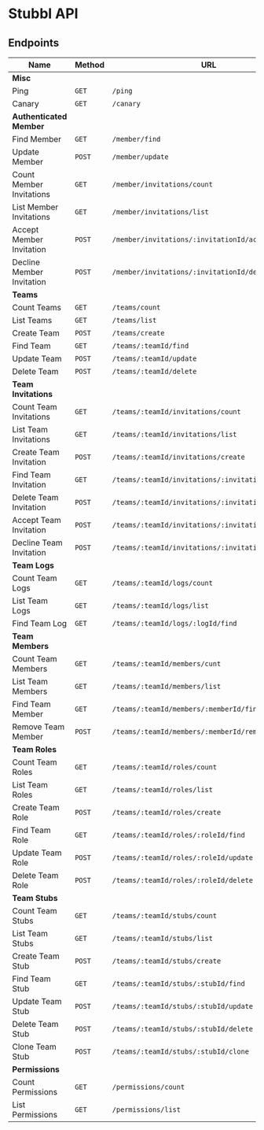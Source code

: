 # Stubbl API

## Endpoints

| Name | Method | URL |
| ---- | ------ | --- |
| **Misc** |
| Ping | `GET` | `/ping` |
| Canary | `GET` | `/canary` |
| **Authenticated Member** |
| Find Member | `GET`  | `/member/find` |
| Update Member | `POST` | `/member/update` |
| Count Member Invitations | `GET` | `/member/invitations/count` |
| List Member Invitations | `GET` | `/member/invitations/list` |
| Accept Member Invitation | `POST` | `/member/invitations/:invitationId/accept` |
| Decline Member Invitation | `POST` | `/member/invitations/:invitationId/decline` |
| **Teams** |
| Count Teams | `GET` | `/teams/count` |
| List Teams | `GET` | `/teams/list` |
| Create Team | `POST` | `/teams/create` |
| Find Team | `GET` | `/teams/:teamId/find` |
| Update Team | `POST` | `/teams/:teamId/update` |
| Delete Team | `POST` | `/teams/:teamId/delete` |
| **Team Invitations** |
| Count Team Invitations | `GET` | `/teams/:teamId/invitations/count` |
| List Team Invitations | `GET` | `/teams/:teamId/invitations/list` |
| Create Team Invitation | `POST` | `/teams/:teamId/invitations/create` |
| Find Team Invitation | `GET` | `/teams/:teamId/invitations/:invitationId/find` |
| Delete Team Invitation | `POST` | `/teams/:teamId/invitations/:invitationId/delete` |
| Accept Team Invitation | `POST` | `/teams/:teamId/invitations/:invitationId/accept` |
| Decline Team Invitation | `POST` | `/teams/:teamId/invitations/:invitationId/decline` |
| **Team Logs** |
| Count Team Logs | `GET` | `/teams/:teamId/logs/count` |
| List Team Logs | `GET` | `/teams/:teamId/logs/list` |
| Find Team Log | `GET` | `/teams/:teamId/logs/:logId/find` |
| **Team Members** |
| Count Team Members | `GET` | `/teams/:teamId/members/cunt` |
| List Team Members | `GET` | `/teams/:teamId/members/list` |
| Find Team Member | `GET` | `/teams/:teamId/members/:memberId/find` |
| Remove Team Member | `POST` | `/teams/:teamId/members/:memberId/remove` |
| **Team Roles** |
| Count Team Roles | `GET` | `/teams/:teamId/roles/count` |
| List Team Roles | `GET` | `/teams/:teamId/roles/list` |
| Create Team Role | `POST` | `/teams/:teamId/roles/create` |
| Find Team Role | `GET` | `/teams/:teamId/roles/:roleId/find` |
| Update Team Role | `POST` | `/teams/:teamId/roles/:roleId/update` |
| Delete Team Role | `POST` | `/teams/:teamId/roles/:roleId/delete` |
| **Team Stubs** |
| Count Team Stubs | `GET` | `/teams/:teamId/stubs/count` |
| List Team Stubs | `GET` | `/teams/:teamId/stubs/list` |
| Create Team Stub | `POST` | `/teams/:teamId/stubs/create` |
| Find Team Stub | `GET` | `/teams/:teamId/stubs/:stubId/find` |
| Update Team Stub | `POST` | `/teams/:teamId/stubs/:stubId/update` |
| Delete Team Stub | `POST` | `/teams/:teamId/stubs/:stubId/delete` |
| Clone Team Stub | `POST` | `/teams/:teamId/stubs/:stubId/clone` |
| **Permissions** |
| Count Permissions | `GET` | `/permissions/count` |
| List Permissions | `GET` | `/permissions/list` |